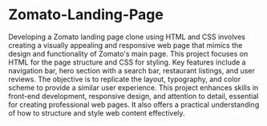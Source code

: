 # Zomato-Landing-Page
Developing a Zomato landing page clone using HTML and CSS involves creating a visually appealing and responsive web page that mimics the design and functionality of Zomato's main page. This project focuses on HTML for the page structure and CSS for styling. Key features include a navigation bar, hero section with a search bar, restaurant listings, and user reviews. The objective is to replicate the layout, typography, and color scheme to provide a similar user experience. This project enhances skills in front-end development, responsive design, and attention to detail, essential for creating professional web pages. It also offers a practical understanding of how to structure and style web content effectively.
